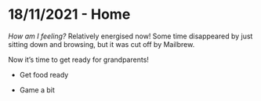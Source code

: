 # 18/11/2021 - Home
*How am I feeling?*
Relatively energised now! Some time disappeared by just sitting down and browsing, but it was cut off by Mailbrew.

Now it’s time to get ready for grandparents!

* Get food ready

* Game a bit

<!-- {BearID:70FA36A4-A406-4346-9DFD-FED82BEF33A7-37369-000004F387B96559} -->
